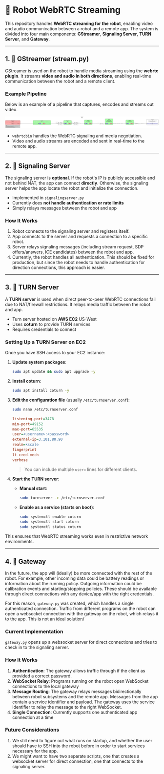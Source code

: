 # 🤖 Robot WebRTC Streaming

This repository handles **WebRTC streaming for the robot**, enabling video and audio communication between a robot and a remote app. The system is divided into four main components: **GStreamer**, **Signaling Server**, **TURN Server**, and **Gateway**.

---

## 1. 🎥 GStreamer (stream.py)

GStreamer is used on the robot to handle media streaming using the **webrtc plugin**. It streams **video and audio in both directions**, enabling real-time communication between the robot and a remote client.

### Example Pipeline

Below is an example of a pipeline that captures, encodes and streams out video.

![GStreamer Pipeline](images/pipeline_graph.png)

- `webrtcbin` handles the WebRTC signaling and media negotiation.
- Video and audio streams are encoded and sent in real-time to the remote app.

---

## 2. 📡 Signaling Server

The signaling server is **optional**. If the robot's IP is publicly accessible and not behind NAT, the app can connect **directly**. Otherwise, the signaling server helps the app locate the robot and initialize the connection.

- Implemented in `signalingserver.py`
- Currently does **not handle authentication or rate limits**
- Simply relays messages between the robot and app

### How It Works

1. Robot connects to the signaling server and registers itself.
2. App connects to the server and requests a connection to a specific robot.
3. Server relays signaling messages (including stream request, SDP offers/answers, ICE candidates) between the robot and app.
4. Currently, the robot handles all authentication. This should be fixed for production, but since the robot needs to handle authentication for direction connections, this approach is easier.

---

## 3. 🔄 TURN Server

A **TURN server** is used when direct peer-to-peer WebRTC connections fail due to NAT/firewall restrictions. It relays media traffic between the robot and app.

- Turn server hosted on **AWS EC2** US-West
- Uses **coturn** to provide TURN services
- Requires credentials to connect

### Setting Up a TURN Server on EC2

Once you have SSH access to your EC2 instance:

1. **Update system packages**: 
   ```bash
   sudo apt update && sudo apt upgrade -y
   ```

2. **Install coturn**: 
   ```bash
   sudo apt install coturn -y
   ```

3. **Edit the configuration file** (usually `/etc/turnserver.conf`):  
   ```bash
   sudo nano /etc/turnserver.conf
   ```

   ```ini
   listening-port=3478
   min-port=49152  
   max-port=65535  
   user=<username>:<password>  
   external-ip=3.101.80.90  
   realm=kscale  
   fingerprint  
   lt-cred-mech  
   verbose
   ```

   > You can include multiple `user=` lines for different clients.

4. **Start the TURN server**:  
   - **Manual start**: 
     ```bash
     sudo turnserver -c /etc/turnserver.conf
     ```
   - **Enable as a service (starts on boot)**:  
     ```bash
     sudo systemctl enable coturn  
     sudo systemctl start coturn  
     sudo systemctl status coturn
     ```

This ensures that WebRTC streaming works even in restrictive network environments.

---

## 4. 🚪 Gateway

In the future, the app will (ideally) be more connected with the rest of the robot. For example, other incoming data could be battery readings or information about the running policy. Outgoing information could be calibration events and starting/stopping policies. These should be available through direct connections with any device/app with the right credentials.

For this reason, `gateway.py` was created, which handles a single authenticated connection. Traffic from different programs on the robot can open a websocket connection with the gateway on the robot, which relays it to the app. This is not an ideal solution/

### Current Implementation

`gateway.py` opens up a websocket server for direct connections and tries to check in to the signaling server. 

### How It Works

1. **Authentication**: The gateway allows traffic through if the client as provided a correct password.
2. **WebSocket Relay**: Programs running on the robot open WebSocket connections to the local gateway
3. **Message Routing**: The gateway relays messages bidirectionally between robot subsystems and the remote app. Messages from the app contain a service identifier and payload. The gateway uses the service identifier to relay the message to the right WebSocket.
4. **Single Connection**: Currently supports one authenticated app connection at a time

### Future Considerations

1. We still need to figure out what runs on startup, and whether the user should have to SSH into the robot before in order to start services necessary for the app.
2. We might want to have two separate scripts, one that creates a websocket server for direct connection, one that connects to the signaling server.